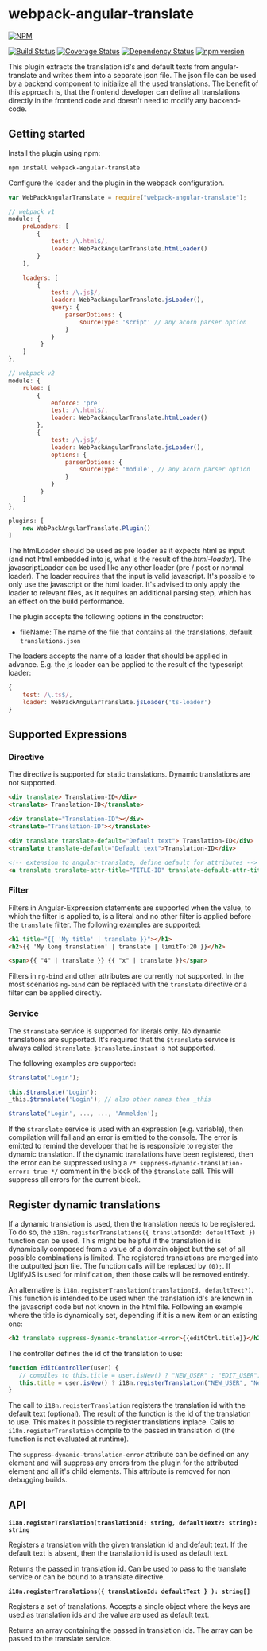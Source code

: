 # webpack-angular-translate

[![NPM](https://nodei.co/npm/webpack-angular-translate.png?downloads=true&downloadRank=true&stars=true)](https://nodei.co/npm/webpack-angular-translate/)

[![Build Status](https://travis-ci.org/MichaReiser/webpack-angular-translate.svg?branch=master)](https://travis-ci.org/MichaReiser/webpack-angular-translate)
[![Coverage Status](https://coveralls.io/repos/MichaReiser/webpack-angular-translate/badge.svg?branch=master&service=github)](https://coveralls.io/github/MichaReiser/webpack-angular-translate?branch=master)
[![Dependency Status](https://gemnasium.com/DatenMetgzerX/webpack-angular-translate.svg)](https://gemnasium.com/DatenMetgzerX/webpack-angular-translate)
[![npm version](https://badge.fury.io/js/webpack-angular-translate.svg)](http://badge.fury.io/js/webpack-angular-translate)

This plugin extracts the translation id's and default texts from angular-translate and writes them into a separate json file.
The json file can be used by a backend component to initialize all the used translations. The benefit of this approach is,
that the frontend developer can define all translations directly in the frontend code and doesn't need to modify any backend-code.

## Getting started

Install the plugin using npm:

```bash
npm install webpack-angular-translate
```

Configure the loader and the plugin in the webpack configuration.

```js
var WebPackAngularTranslate = require("webpack-angular-translate");

// webpack v1
module: {
    preLoaders: [
        {
            test: /\.html$/,
            loader: WebPackAngularTranslate.htmlLoader()
        }
    ],

    loaders: [
        {
            test: /\.js$/,
            loader: WebPackAngularTranslate.jsLoader(),
            query: {
                parserOptions: {
                    sourceType: 'script' // any acorn parser option
                }
            }
         }
    ]
},

// webpack v2
module: {
    rules: [
        {
            enforce: 'pre'
            test: /\.html$/,
            loader: WebPackAngularTranslate.htmlLoader()
        },
        {
            test: /\.js$/,
            loader: WebPackAngularTranslate.jsLoader(),
            options: {
                parserOptions: {
                    sourceType: 'module', // any acorn parser option
                }
            }
         }
    ]
},

plugins: [
    new WebPackAngularTranslate.Plugin()
]
```

The htmlLoader should be used as pre loader as it expects html as input (and not html embedded into js, what is the result of the *html-loader*).
The javascriptLoader can be used like any other loader (pre / post or normal loader). The loader requires that the input is valid javascript. It's possible to only use the javascript or the html loader. It's advised to only apply the loader to relevant files, as it requires an additional parsing step, which has an effect on the build performance.

The plugin accepts the following options in the constructor:

* fileName: The name of the file that contains all the translations, default `translations.json`

The loaders accepts the name of a loader that should be applied in advance. E.g. the js loader can be applied to the result of the typescript loader:

```js
{
    test: /\.ts$/,
    loader: WebPackAngularTranslate.jsLoader('ts-loader')
}
```



## Supported Expressions

### Directive
The directive is supported for static translations. Dynamic translations are not supported.

```html
<div translate> Translation-ID</div>
<translate> Translation-ID</translate>

<div translate="Translation-ID"></div>
<translate="Translation-ID"></translate>

<div translate translate-default="Default text"> Translation-ID</div>
<translate translate-default="Default text">Translation-ID</div>

<!-- extension to angular-translate, define default for attributes -->
<a translate translate-attr-title="TITLE-ID" translate-default-attr-title="Default for title attr" href="#"><i class="fa-home fa" /></a>
```


### Filter
Filters in Angular-Expression statements are supported when the value, to which the filter is applied to,  is a literal and no other filter is applied before the `translate` filter.
The following examples are supported:

```html
<h1 title="{{ 'My title' | translate }}"></h1>
<h2>{{ 'My long translation' | translate | limitTo:20 }}</h2>

<span>{{ "4" | translate }} {{ "x" | translate }}</span>
```

Filters in `ng-bind` and other attributes are currently not supported. In the most scenarios `ng-bind` can be replaced with the `translate` directive or a filter can be applied directly.


### Service
The `$translate` service is supported for literals only. No dynamic translations are supported. It's required
that the `$translate` service is always called `$translate`. `$translate.instant` is not supported.

The following examples are supported:

```js
$translate('Login');

this.$translate('Login');
_this.$translate('Login'); // also other names then _this

$translate('Login', ..., ..., 'Anmelden');
```

If the `$translate` service is used with an expression (e.g. variable), then compilation will fail and an error is emitted
to the console. The error is emitted to remind the developer that he is responsible to register the dynamic translation.
If the dynamic translations have been registered, then the error can be suppressed using a `/* suppress-dynamic-translation-error: true */`
comment in the block of the `$translate` call. This will suppress all errors for the current block.


## Register dynamic translations
If a dynamic translation is used, then the translation needs to be registered. To do so, the `i18n.registerTranslations({ translationId: defaultText })` function can be used. This might be helpful if the translation id is dynamically composed from a value of a domain object but the set of all possible combinations is limited.  The registered translations are merged into the outputted json file. The function calls will be replaced by `(0);`. If UglifyJS is used for minification, then those calls will be removed entirely.

An alternative is `i18n.registerTranslation(translationId, defaultText?)`. This function is intended to be used when the translation id's are known in the javascript code but not known in the html file. Following an example where the title is dynamically set, depending if it is a new item or an existing one:

```html
<h2 translate suppress-dynamic-translation-error>{{editCtrl.title}}</h2>
```

The controller defines the id of the translation to use:

 ```js
 function EditController(user) {
 	// compiles to this.title = user.isNew() ? "NEW_USER" : "EDIT_USER";
   	this.title = user.isNew() ? i18n.registerTranslation("NEW_USER", "New user") : i18n.registerTranslation("EDIT_USER", "Edit user");
}
 ```

 The call to `i18n.registerTranslation` registers the translation id with the default text (optional). The result of the function is the id of the translation to use. This makes it possible to register translations inplace. Calls to `i18n.registerTranslation` compile to the passed in translation id (the function is not evaluated at runtime).

 The `suppress-dynamic-translation-error` attribute can be defined on any element and will suppress any errors from the plugin  for the attributed element and all it's child elements. This attribute is removed for non debugging builds.


## API

**`i18n.registerTranslation(translationId: string, defaultText?: string): string`**

Registers a translation with the given translation id and default text. If the default text is absent, then the translation id is used as default text.

Returns the passed in translation id. Can be used to pass to the translate service or can be bound to a translate directive.

**`i18n.registerTranslations({ translationId: defaultText } ): string[]`**

Registers a set of translations. Accepts a single object where the keys are used as translation ids and the value are used as default text.

Returns an array containing the passed in translation ids. The array can be passed to the translate service.
